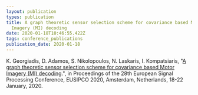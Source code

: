 ```yaml
---
layout: publication
types: publication
title: A graph theoretic sensor selection scheme for covariance based Motor
  Imagery (MI) decoding
date: 2020-01-18T10:46:55.422Z
tags: conference_publications
publication_date: 2020-01-18
---
```

K. Georgiadis, D. Adamos, S. Nikolopoulos, N. Laskaris, I. Kompatsiaris, "[A graph theoretic sensor selection scheme for covariance based Motor Imagery (MI) decoding](https://www.eurasip.org/Proceedings/Eusipco/Eusipco2020/pdfs/0001234.pdf).", in Proceedings of the 28th European Signal Processing Conference, EUSIPCO 2020, Amsterdam, Netherlands, 18-22 January, 2020.